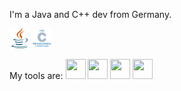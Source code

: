 I'm a Java and C++ dev from Germany.


<img height="32" width="32" src="https://raw.githubusercontent.com/github/explore/80688e429a7d4ef2fca1e82350fe8e3517d3494d/topics/java/java.png" /> <img height="32" width="32" src="https://raw.githubusercontent.com/github/explore/80688e429a7d4ef2fca1e82350fe8e3517d3494d/topics/c/c.png" />

My tools are:
<img height="32" width="32" src="https://cdn.jsdelivr.net/npm/simple-icons@v3/icons/IntlliJ IDEA.svg" />
<img height="32" width="32" src="https://cdn.jsdelivr.net/npm/simple-icons@v3/icons/Viusual Studio Code.svg" />
<img height="32" width="32" src="https://cdn.jsdelivr.net/npm/simple-icons@v3/icons/Viusal Studio.svg" />
<img height="32" width="32" src="https://cdn.jsdelivr.net/npm/simple-icons@v3/icons/Unreal Engine.svg" />
